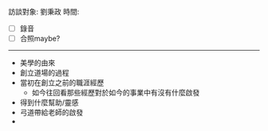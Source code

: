 訪談對象: 劉秉政
時間:
- [ ] 錄音
- [ ] 合照maybe?

---
- 美學的由來
- 創立道場的過程
- 當初在創立之前的職涯經歷
	- 如今往回看那些經歷對於如今的事業中有沒有什麼啟發
- 得到什麼幫助/靈感
- 弓道帶給老師的啟發
- 